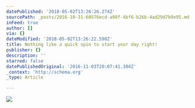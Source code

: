 ```yaml
---
datePublished: '2018-05-02T13:26:26.274Z'
sourcePath: _posts/2016-10-31-60576ecd-a98f-4bf6-b26b-4ad29d7b9e95.md
inFeed: true
author: []
via: {}
dateModified: '2018-05-02T13:26:22.598Z'
title: Nothing like a quick spin to start your day right!
publisher: {}
description: ''
starred: false
datePublishedOriginal: '2016-11-03T20:07:41.384Z'
_context: 'http://schema.org'
_type: Article

---
```

![](https://the-grid-user-content.s3-us-west-2.amazonaws.com/bf3c7ed6-d970-46d0-93ff-5a39d75f17c4.jpg)